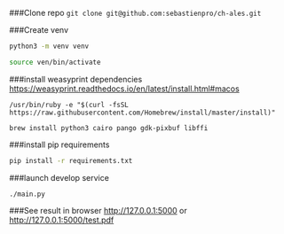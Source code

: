 ###Clone repo
```git clone git@github.com:sebastienpro/ch-ales.git```

###Create venv
```bash
python3 -m venv venv

source ven/bin/activate
```

###install weasyprint dependencies
https://weasyprint.readthedocs.io/en/latest/install.html#macos

```
/usr/bin/ruby -e "$(curl -fsSL https://raw.githubusercontent.com/Homebrew/install/master/install)"

brew install python3 cairo pango gdk-pixbuf libffi 
```

###install pip requirements
```bash
pip install -r requirements.txt
```

###launch develop service
```
./main.py 
```

###See result in browser
http://127.0.0.1:5000
or
http://127.0.0.1:5000/test.pdf